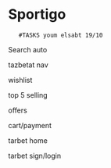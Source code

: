 # Sportigo
       #TASKS youm elsabt 19/10
Search auto

tazbetat nav

wishlist

top 5 selling

offers

cart/payment

tarbet home

tarbet sign/login
